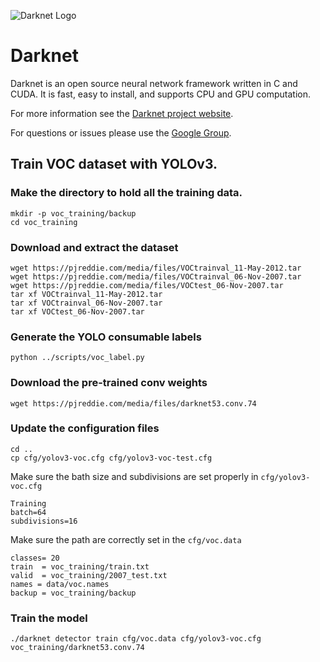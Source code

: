 ![Darknet Logo](http://pjreddie.com/media/files/darknet-black-small.png)

# Darknet #
Darknet is an open source neural network framework written in C and CUDA. It is fast, easy to install, and supports CPU and GPU computation.

For more information see the [Darknet project website](http://pjreddie.com/darknet).

For questions or issues please use the [Google Group](https://groups.google.com/forum/#!forum/darknet).


## Train VOC dataset with YOLOv3.

### Make the directory to hold all the training data.

```
mkdir -p voc_training/backup
cd voc_training
```

### Download and extract the dataset

```
wget https://pjreddie.com/media/files/VOCtrainval_11-May-2012.tar
wget https://pjreddie.com/media/files/VOCtrainval_06-Nov-2007.tar
wget https://pjreddie.com/media/files/VOCtest_06-Nov-2007.tar
tar xf VOCtrainval_11-May-2012.tar
tar xf VOCtrainval_06-Nov-2007.tar
tar xf VOCtest_06-Nov-2007.tar
```

### Generate the YOLO consumable labels

```
python ../scripts/voc_label.py
```

### Download the pre-trained conv weights

```
wget https://pjreddie.com/media/files/darknet53.conv.74
```


### Update the configuration files

```
cd ..
cp cfg/yolov3-voc.cfg cfg/yolov3-voc-test.cfg
```

Make sure the bath size and subdivisions are set properly in `cfg/yolov3-voc.cfg`

```
Training
batch=64
subdivisions=16
```

Make sure the path are correctly set in the `cfg/voc.data`

```
classes= 20
train  = voc_training/train.txt
valid  = voc_training/2007_test.txt
names = data/voc.names
backup = voc_training/backup
```

### Train the model

```
./darknet detector train cfg/voc.data cfg/yolov3-voc.cfg voc_training/darknet53.conv.74
```

